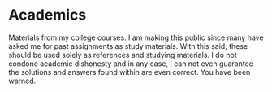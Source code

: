 # Academics
Materials from my college courses.
I am making this public since many have asked me for past assignments as study materials.
With this said, these should be used solely as references and studying materials. 
I do not condone academic dishonesty and in any case, I can not even guarantee the solutions and answers found within are even correct. You have been warned.
